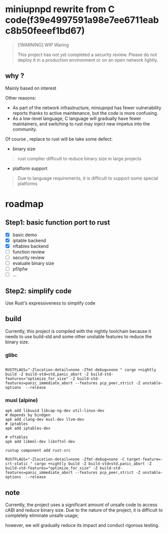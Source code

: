
# miniupnpd rewrite from C code(f39e4997591a98e7ee6711eabc8b50feeef1bd67)

> [!WARNING] WIP Waring
> 
> This project has not yet completed a security review. Please do not deploy it in a production environment or on an open network lightly.

## why ?
Mainly based on interest

Other reasons:
- As part of the network infrastructure, miniupnpd has fewer vulnerability reports thanks to active maintenance, but the code is more confusing. 
- As a low-level language, C language will gradually have fewer maintainers, and switching to rust may inject new impetus into the community.

Of course , replace to rust will be take some defect:
- binary size
> rust complier difficult to reduce binary size in large projects
- platform support
> Due to language requirements, it is difficult to support some special platforms

# roadmap

## Step1: basic function port to rust
- [x] basic demo 
- [x] iptable backend
- [x] nftables backend
- [ ] function review
- [ ] security review
- [ ] evaluate binary size
- [ ] pf/ipfw
- [ ] ...

## Step2: simplify code

Use Rust's expressiveness to simplify code


## build

Currently, this project is compiled with the nightly toolchain because it needs to 
use build-std and some other unstable features to reduce the binary size.

### glibc
```shell

RUSTFLAGS="-Zlocation-detail=none -Zfmt-debug=none " cargo +nightly build -Z build-std=std,panic_abort -Z build-std-features="optimize_for_size" -Z build-std-features=panic_immediate_abort --features pcp_peer,strict -Z unstable-options  --release

```

### musl (alpine)
```shell
apk add libuuid libcap-ng-dev util-linux-dev
# depends by bindgen  
apk add clang-dev musl-dev llvm-dev 
# iptables
apk add iptables-dev 

# nftables
apk add libmnl-dev libnftnl-dev 

rustup component add rust-src

RUSTFLAGS="-Zlocation-detail=none -Zfmt-debug=none -C target-feature=-crt-static " cargo +nightly build -Z build-std=std,panic_abort -Z build-std-features="optimize_for_size" -Z build-std-features=panic_immediate_abort --features pcp_peer,strict -Z unstable-options  --release
```

## note

Currently, the project uses a significant amount of unsafe code to access cABI and reduce binary size. Due to the nature of the project, it is difficult to completely eliminate unsafe usage; 

however, we will gradually reduce its impact and conduct rigorous testing.
